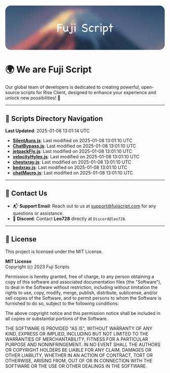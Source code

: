 ![Banner](.github/b.webp)

# 🌍 **We are Fuji Script**

Our global team of developers is dedicated to creating powerful, open-source scripts for Rise Client, designed to enhance your experience and unlock new possibilities! 🌟

---
<!-- SCRIPTS_NAVIGATION_START -->
## 📂 **Scripts Directory Navigation**

**Last Updated**: 2025-01-08 13:01:14 UTC

- **[SilentAura.js](scripts/SilentAura.js)**: Last modified on 2025-01-08 13:01:10 UTC
- **[ChatBypass.js](scripts/ChatBypass.js)**: Last modified on 2025-01-08 13:01:10 UTC
- **[jetpackFly.js](scripts/jetpackFly.js)**: Last modified on 2025-01-08 13:01:10 UTC
- **[velocityHylex.js](scripts/velocityHylex.js)**: Last modified on 2025-01-08 13:01:10 UTC
- **[chestxray.js](scripts/chestxray.js)**: Last modified on 2025-01-08 13:01:10 UTC
- **[bedxray.js](scripts/bedxray.js)**: Last modified on 2025-01-08 13:01:10 UTC
- **[chatMacro.js](scripts/chatMacro.js)**: Last modified on 2025-01-08 13:01:10 UTC

<!-- SCRIPTS_NAVIGATION_END -->

---

## 💬 **Contact Us**  
- 📬 **Support Email**: Reach out to us at [support@fujiscript.com](mailto:support@fujiscript.com) for any questions or assistance.  
- 💬 **Discord**: Contact **Leo728** directly at `Discord@leo728`.

---

## 📜 **License**

This project is licensed under the MIT License.  

**MIT License**  
Copyright (c) 2023 Fuji Scripts  

Permission is hereby granted, free of charge, to any person obtaining a copy of this software and associated documentation files (the "Software"), to deal in the Software without restriction, including without limitation the rights to use, copy, modify, merge, publish, distribute, sublicense, and/or sell copies of the Software, and to permit persons to whom the Software is furnished to do so, subject to the following conditions:  

The above copyright notice and this permission notice shall be included in all copies or substantial portions of the Software.  

THE SOFTWARE IS PROVIDED "AS IS", WITHOUT WARRANTY OF ANY KIND, EXPRESS OR IMPLIED, INCLUDING BUT NOT LIMITED TO THE WARRANTIES OF MERCHANTABILITY, FITNESS FOR A PARTICULAR PURPOSE AND NONINFRINGEMENT. IN NO EVENT SHALL THE AUTHORS OR COPYRIGHT HOLDERS BE LIABLE FOR ANY CLAIM, DAMAGES OR OTHER LIABILITY, WHETHER IN AN ACTION OF CONTRACT, TORT OR OTHERWISE, ARISING FROM, OUT OF OR IN CONNECTION WITH THE SOFTWARE OR THE USE OR OTHER DEALINGS IN THE SOFTWARE.  

